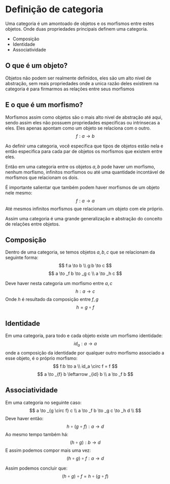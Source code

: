# Definição de categoria 

Uma categoria é um amontoado de objetos e os morfismos entre estes objetos. Onde duas propriedades principais definem uma categoria. 

* Composição
* Identidade
* Associatividade

## O que é um objeto? 

Objetos não podem ser realmente definidos, eles são um alto nivel de abstração, sem reais propriedades onde a unica razão deles existirem na categoria é para firmarmos as relações entre seus morfismos 

## E o que é um morfismo? 

Morfismos assim como objetos são o mais alto nivel de abstração até aqui, sendo assim eles não possuem propriedades especificas ou intrinsecas a eles. Eles apenas apontam como um objeto se relaciona com o outro. 
$$
    f:a \to b
$$

Ao definir uma categoria, você especifica que tipos de objetos estão nela e então especifica para cada par de objetos os morfismos que existem entre eles. 

Então em uma categoria entre os objetos $a,b$ pode haver um morfismo, nenhum morfismo, infinitos morfismos ou até uma quantidade incontável de morfismos que relacionam os dois. 

É importante salientar que também podem haver morfismos de um objeto nele mesmo:
$$
    f:a \to a
$$
Até mesmos infinitos morfismos que relacionam um objeto com ele próprio. 

Assim uma categoria é uma grande generalização e abstração do conceito de relações entre objetos. 

## Composição

Dentro de uma categoria, se temos objetos $a,b,c$ que se relacionam da seguinte forma:
$$
    f:a \to b \\
    g:b \to c
$$
$$
    a \to _f b \to _g c \\
    a \to _h c
$$

Deve haver nesta categoria um morfismo entre $a,c$
$$
    h:a \to c
$$
Onde $h$ é resultado da composição entre $f,g$ 
$$
    h = g \circ f
$$

## Identidade
Em uma categoria, para todo e cada objeto existe um morfismo identidade:
$$
    id_a: a \to a
$$
onde a composição da identidade por qualquer outro morfismo associado a esse objeto, é o próprio morfismo:
$$
    f:b \to a \\
    id_a \circ f = f
$$
$$
    a \to _{f} b \leftarrow _{id} b \\
    a \to _f b
$$

## Associatividade
Em uma categoria no seguinte caso:
$$
    a \to _{g \circ f} c \\
    a \to _f b \to _g c \to _h d \\
$$
Deve haver então:
$$
    h \circ (g \circ f): a \to d
$$
Ao mesmo tempo também há:
$$
    (h \circ g): b \to d
$$
E assim podemos compor mais uma vez:
$$
    (h \circ g) \circ f: a \to d
$$

Assim podemos concluir que: 
$$
    (h \circ g) \circ f = h \circ (g \circ f)
$$